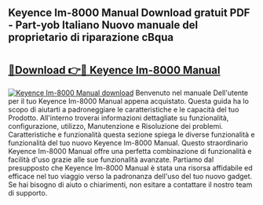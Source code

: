 ## Keyence Im-8000 Manual Download gratuit PDF - Part-yob Italiano Nuovo manuale del proprietario di riparazione cBqua

# <h2><a href="http://dfble2.blite.top/?on=Keyence+Im-8000+Manual">🔗Download 👉🔴 Keyence Im-8000 Manual</a></h2>

[![Keyence Im-8000 Manual download](https://i.imgur.com/lujVjoI.png)](http://dfble2.blite.top/?on=Keyence+Im-8000+Manual)
Benvenuto nel manuale Dell'utente per il tuo Keyence Im-8000 Manual appena acquistato. Questa guida ha lo scopo di aiutarti a padroneggiare le caratteristiche e le capacità del tuo Prodotto. All'interno troverai informazioni dettagliate su funzionalità, configurazione, utilizzo, Manutenzione e Risoluzione dei problemi. Caratteristiche e funzionalità questa sezione spiega le diverse funzionalità e funzionalità del tuo nuovo Keyence Im-8000 Manual. Questo straordinario Keyence Im-8000 Manual offre una perfetta combinazione di funzionalità e facilità d'uso grazie alle sue funzionalità avanzate. Partiamo dal presupposto che Keyence Im-8000 Manual è stata una risorsa affidabile ed efficace nel tuo viaggio verso la padronanza dell'uso del tuo nuovo gadget. Se hai bisogno di aiuto o chiarimenti, non esitare a contattare il nostro team di supporto.
